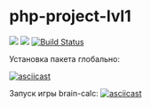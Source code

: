 # php-project-lvl1
<a href="https://codeclimate.com/github/codeclimate/codeclimate/test_coverage"><img src="https://api.codeclimate.com/v1/badges/a99a88d28ad37a79dbf6/test_coverage" /></a>
<a href="https://codeclimate.com/github/codeclimate/codeclimate/maintainability"><img src="https://api.codeclimate.com/v1/badges/a99a88d28ad37a79dbf6/maintainability" /></a>
[![Build Status](https://travis-ci.org/evgenylavelin/php-project-lvl1.svg?branch=master)](https://travis-ci.org/evgenylavelin/php-project-lvl1)

Установка пакета глобально:

[![asciicast](https://asciinema.org/a/0III4JSERPVCI1WuxySC0Qgsc.svg)](https://asciinema.org/a/0III4JSERPVCI1WuxySC0Qgsc)

Запуск игры brain-calc:
[![asciicast](https://asciinema.org/a/tMHIgAokhMQV3Gl5CrZDuwnWN.svg)](https://asciinema.org/a/tMHIgAokhMQV3Gl5CrZDuwnWN)